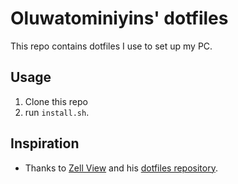 # Oluwatominiyins' dotfiles

This repo contains dotfiles I use to set up my PC.

## Usage

1. Clone this repo
2. run `install.sh`.

## Inspiration

- Thanks to [Zell View](https://zellwk.com) and his [dotfiles repository](https://github.com/zellwk/dotfiles).
